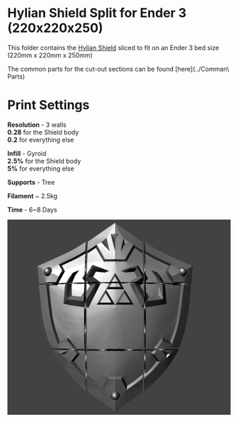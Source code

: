 # Hylian Shield Split for Ender 3 (220x220x250)

This folder contains the [Hylian Shield](../Hylian-Shield-BOTW.stl) sliced to fit on an Ender 3 bed size (220mm x 220mm x 250mm)

The common parts for the cut-out sections can be found [here](../Comman\ Parts)

# Print Settings
**Resolution** - 3 walls  
**0.28** for the Shield body  
**0.2** for everything else  

**Infill** - Gyroid   
**2.5%** for the Shield body  
**5%** for everything else

**Supports** - Tree

**Filament** ~ 2.5kg

**Time** - 6~8 Days

![Hylian Shield](Split.png)
